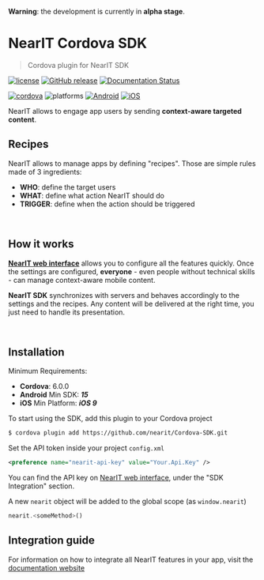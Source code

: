**Warning**: the development is currently in **alpha stage**.

# NearIT Cordova SDK
> Cordova plugin for NearIT SDK

[![license](https://img.shields.io/github/license/nearit/Cordova-SDK.svg)](LICENSE)
[![GitHub release](https://img.shields.io/github/release/nearit/Cordova-SDK.svg)](https://github.com/nearit/Cordova-SDK/releases)
[![Documentation Status](https://readthedocs.org/projects/nearit-cordova-sdk/badge/?version=latest)](http://nearit-cordova-sdk.readthedocs.io/en/latest/?badge=latest)

[![cordova](https://img.shields.io/badge/Cordova-6.0.0-green.svg)](https://cordova.apache.org/)
![platforms](https://img.shields.io/badge/platforms-Android%20%7C%20iOS-brightgreen.svg)
[![Android](https://img.shields.io/badge/Android-15-blue.svg)](https://developer.android.com/about/dashboards/index.html#Platform)
[![iOS](https://img.shields.io/badge/iOS-9-blue.svg)](https://developer.apple.com/ios/)

NearIT allows to engage app users by sending **context-aware targeted content**.

## Recipes
NearIT allows to manage apps by defining "recipes". Those are simple rules made of 3 ingredients:

* **WHO**: define the target users
* **WHAT**: define what action NearIT should do
* **TRIGGER**: define when the action should be triggered

<br>

## How it works
[**NearIT web interface**](https://go.nearit.com/) allows you to configure all the features quickly.
Once the settings are configured, **everyone** - even people without technical skills - can manage context-aware mobile content.

**NearIT SDK** synchronizes with servers and behaves accordingly to the settings and the recipes. Any content will be delivered at the right time, you just need to handle its presentation.

<br>

## Installation
Minimum Requirements:

- **Cordova**: 6.0.0
- **Android** Min SDK: ***15***
- **iOS** Min Platform: ***iOS 9***

To start using the SDK, add this plugin to your Cordova project

```bash
$ cordova plugin add https://github.com/nearit/Cordova-SDK.git
```

Set the API token inside your project `config.xml`
```xml
<preference name="nearit-api-key" value="Your.Api.Key" />
```
You can find the API key on [NearIT web interface](https://go.nearit.com/), under the "SDK Integration" section.

A new `nearit` object will be added to the global scope (as `window.nearit`)
```js
nearit.<someMethod>()
```

## Integration guide
For information on how to integrate all NearIT features in your app, visit the [documentation website](http://nearit-cordova-sdk.readthedocs.io/)


